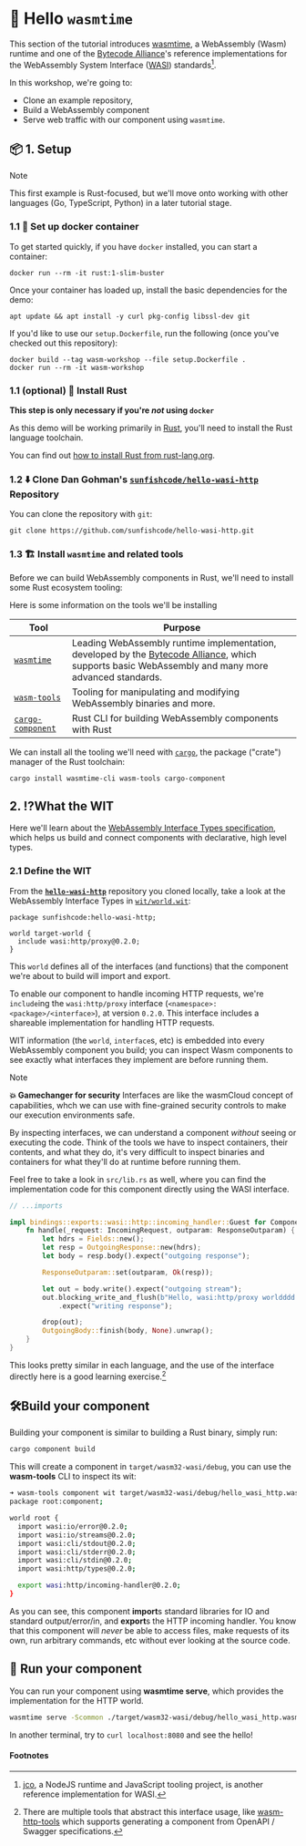 # 👋 Hello `wasmtime`

This section of the tutorial introduces [wasmtime][wasmtime], a WebAssembly (Wasm) runtime and one of the [Bytecode Alliance][bca]'s reference implementations for the WebAssembly System Interface ([WASI](https://wasi.dev/)) standards[^1].

In this workshop, we're going to:
- Clone an example repository,
- Build a WebAssembly component
- Serve web traffic with our component using `wasmtime`.

[wasmtime]: https://wasmtime.dev
[bca]: https://bytecodealliance.org

## 📦 1. Setup

> [!NOTE]
> This first example is Rust-focused, but we'll move onto working with other languages (Go, TypeScript, Python) in a later tutorial stage.

### 1.1 🐳 Set up docker container

To get started quickly, if you have `docker` installed, you can start a container:

```console
docker run --rm -it rust:1-slim-buster
```

Once your container has loaded up, install the basic dependencies for the demo:

```console
apt update && apt install -y curl pkg-config libssl-dev git
```

If you'd like to use our `setup.Dockerfile`, run the following (once you've checked out this repository):

```console
docker build --tag wasm-workshop --file setup.Dockerfile .
docker run --rm -it wasm-workshop
```

### 1.1 (optional) 🦀 Install Rust

**This step is only necessary if you're *not* using `docker`**

As this demo will be working primarily in [Rust][rust], you'll need to install the Rust language toolchain.

You can find out [how to install Rust from rust-lang.org][rust-install].

[rust]: https://rust-lang.org
[rust-install]: https://www.rust-lang.org/tools/install

### 1.2 ⬇️ Clone Dan Gohman's [`sunfishcode/hello-wasi-http`][github-sunfishcode/hello-wasi-http] Repository

You can clone the repository with `git`:

```console
git clone https://github.com/sunfishcode/hello-wasi-http.git
```

[github-sunfishcode/hello-wasi-http]: https://github.com/sunfishcode/hello-wasi-http/

### 1.3 🏗️ Install `wasmtime` and related tools

Before we can build WebAssembly components in Rust, we'll need to install some Rust ecosystem tooling:

Here is some information on the tools we'll be installing

| Tool                                 | Purpose                                                                                                                                                   |
|--------------------------------------|-----------------------------------------------------------------------------------------------------------------------------------------------------------|
| [`wasmtime`][wasmtime]               | Leading WebAssembly runtime implementation, developed by the [Bytecode Alliance][bca], which supports basic WebAssembly and many more advanced standards. |
| [`wasm-tools`][wasm-tools]           | Tooling for manipulating and modifying WebAssembly binaries and more.                                                                                     |
| [`cargo-component`][cargo-component] | Rust CLI for building WebAssembly components with Rust                                                                                                    |

We can install all the tooling we'll need with [`cargo`][cargo], the package ("crate") manager of the Rust toolchain:

```console
cargo install wasmtime-cli wasm-tools cargo-component
```

[cargo]: https://doc.rust-lang.org/book/ch01-03-hello-cargo.html
[wasm-tools]: https://github.com/bytecodealliance/wasm-tools
[cargo-component]: https://github.com/bytecodealliance/cargo-component

## 2. ⁉️What the WIT

Here we'll learn about the [WebAssembly Interface Types specification][wit-spec], which helps us build and connect components with declarative, high level types.

### 2.1 Define the WIT

From the [**`hello-wasi-http`**][github-sunfishcode/hello-wasi-http] repository you cloned locally, take a look at the WebAssembly Interface Types in [`wit/world.wit`](https://github.com/sunfishcode/hello-wasi-http/blob/main/wit/world.wit):

```wit
package sunfishcode:hello-wasi-http;

world target-world {
  include wasi:http/proxy@0.2.0;
}
```

This `world` defines all of the interfaces (and functions) that the component we're about to build will import and export.

To enable our component to handle incoming HTTP requests, we're `include`ing the `wasi:http/proxy` interface (`<namespace>:<package>/<interface>`), at version `0.2.0`. This interface includes a shareable implementation for handling HTTP requests.

WIT information (the `world`, `interface`s, etc) is embedded into every WebAssembly component you build; you can inspect Wasm components to see exactly what interfaces they implement are before running them.

> [!NOTE]
> **💥 Gamechanger for security**
> Interfaces are like the wasmCloud concept of capabilities, whch we can use with fine-grained security controls to make our execution environments safe.
>
> By inspecting interfaces, we can understand a component *without* seeing or executing the code.
> Think of the tools we have to inspect containers, their contents, and what they do, it's very difficult to inspect binaries and containers for what they'll do at runtime before running them.

Feel free to take a look in `src/lib.rs` as well, where you can find the implementation code for this component directly using the WASI interface.

```rust
// ...imports

impl bindings::exports::wasi::http::incoming_handler::Guest for Component {
    fn handle(_request: IncomingRequest, outparam: ResponseOutparam) {
        let hdrs = Fields::new();
        let resp = OutgoingResponse::new(hdrs);
        let body = resp.body().expect("outgoing response");

        ResponseOutparam::set(outparam, Ok(resp));

        let out = body.write().expect("outgoing stream");
        out.blocking_write_and_flush(b"Hello, wasi:http/proxy worldddd!\n")
            .expect("writing response");

        drop(out);
        OutgoingBody::finish(body, None).unwrap();
    }
}
```

This looks pretty similar in each language, and the use of the interface directly here is a good learning exercise.[^2]

[wit-spec]: https://github.com/WebAssembly/component-model/blob/main/design/mvp/WIT.md

## 🛠️Build your component

Building your component is similar to building a Rust binary, simply run:
```bash
cargo component build
```

This will create a component in `target/wasm32-wasi/debug`, you can use the **wasm-tools** CLI to inspect its wit:
```bash
➜ wasm-tools component wit target/wasm32-wasi/debug/hello_wasi_http.wasm
package root:component;

world root {
  import wasi:io/error@0.2.0;
  import wasi:io/streams@0.2.0;
  import wasi:cli/stdout@0.2.0;
  import wasi:cli/stderr@0.2.0;
  import wasi:cli/stdin@0.2.0;
  import wasi:http/types@0.2.0;

  export wasi:http/incoming-handler@0.2.0;
}
```

As you can see, this component **import**s standard libraries for IO and standard output/error/in, and **export**s the HTTP incoming handler. You know that this component will _never_ be able to access files, make requests of its own, run arbitrary commands, etc without ever looking at the source code.

## 👟 Run your component
You can run your component using **wasmtime serve**, which provides the implementation for the HTTP world.

```bash
wasmtime serve -Scommon ./target/wasm32-wasi/debug/hello_wasi_http.wasm
```

In another terminal, try to `curl localhost:8080` and see the hello!

#### Footnotes

[^1]: [jco](https://github.com/bytecodealliance/jco), a NodeJS runtime and JavaScript tooling project, is another reference implementation for WASI.
[^2]: There are multiple tools that abstract this interface usage, like [wasm-http-tools](https://github.com/yoshuawuyts/wasm-http-tools) which supports generating a component from OpenAPI / Swagger specifications.
